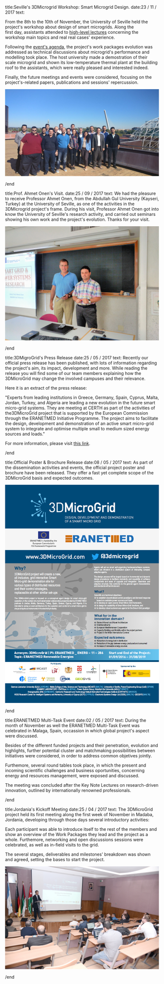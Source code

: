 title:Seville's 3DMicrogrid Workshop: Smart Microgrid Design.
date:23 / 11 / 2017
text:

From the 8th to the 10th of November, the University of Seville held the project's workshop about design of smart microgrids. Along the first day, assistants attended to [high-level lectures](https://www.youtube.com/channel/UC-RUkSB6cbPA8C-GHIs3uxA/videos) concerning the workshop main topics and real real cases' experience. 

Following the [event's agenda](http://www.3dmicrogrid.com/downloads.html), the project's work packages evolution was addressed as technical discussions about microgrid's performance and modelling took place. The host university made a demostration of their scale microgrid and shown its low-temperature thermal plant at the building roof to the assistants, which were really pleased and interested indeed.

Finally, the future meetings and events were considered, focusing on the project's-related papers, publications and sessions' repercussion.

<div class='row'>
	<div class='col-md-12'>
		<img class='img-responsive' src='img/eventsFiles/seville_workshop.jpg'>
	</div>
</div>

/end

title:Prof. Ahmet Onen's Visit.
date:25 / 09 / 2017
text:
We had the pleasure to receive Professor Ahmet Onen, from the Abdullah Gul University (Kayseri, Turkey) at the University of Seville, as one of the activities in the 3DMicrogrid project's frame. During his visit, Professor Ahmet Onen got into know the University of Seville's research activity, and carried out seminars showing his own work and the project's evolution. Thanks for your visit.

<div class='row'>
	<div class='col-md-12'>
		<img class='img-responsive' src='img/eventsFiles/ahmet.jpg'>
	</div>
</div>

/end

title:3DMigroGrid's Press Release
date:25 / 05 / 2017
text:
Recently our official press release has been published, with lots of information regarding the project's aim, its impact, development and more. While reading the release you will find some of our team members explaining how the 3DMicroGrid may change the involved campuses and their relevance.

Here it is an extract of the press release:

"Experts from leading institutions in Greece, Germany, Spain, Cyprus, Malta, Jordan, Turkey, and Algeria are leading a new evolution in the future smart micro-grid systems. They are meeting at CERTH as part of the activities of the3DMicroGrid project that is supported by the European Commission through the ERANETMED Initiative Programme. The project aims to facilitate the design, development and demonstration of an active smart micro-grid system to integrate and optimise multiple small to medium sized energy sources and loads."

For more information, please visit [this link](https://certh.gr/A3363272.en.aspx).

/end

title:Official Poster & Brochure Release
date:08 / 05 / 2017
text:
As part of the dissemination activities and events, the official project poster and brochure have been released. They offer a fast yet complete scope of the 3DMicroGrid basis and expected outcomes.

<div class='row'>
	<div class='col-md-12'>
		<img class='img-responsive' src='img/eventsFiles/poster.png'>
	</div>
</div>

/end

title:ERANETMED Multi-Task Event
date:02 / 05 / 2017
text:
During the month of November as well the ERANETMED Multi-Task Event was celebrated in Malaga, Spain, occassion in which global project's aspect were discussed.

Besides of the different funded projects and their penetration, evolution and highlights, further potential cluster and matchmaking possibilities between initiatives were considered, in order to address common objetives jointly.

Furthemore, several round tables took place, in which the present and incoming scientific challenges and business oportunities, concerning energy and resources management, were exposed and discussed.

The meeting was concluded after the Key Note Lectures on research-driven innovation, outlined by internationally renowned professionals.

/end

title:Jordania's Kickoff Meeting
date:25 / 04 / 2017
text:
The 3DMicroGrid project held its first meeting along the first week of November in Madaba, Jordania, developing through those days several introductory activities:

Each participant was able to introduce itself to the rest of the members and show an overview of the Work Packages they lead and the project as a whole. Furthemore, networking and open discussions sessions were celebrated, as well as in-field visits to the grid.

The several stages, deliverables and milestones' breakdown was shown and agreed, setting the bases to start the project.

<div class='row'>
	<div class='col-md-12'>
		<img class='img-responsive' src='img/eventsFiles/jordaniameeting.jpg'>
	</div>
</div>

/end
